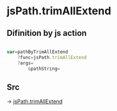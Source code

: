 # jsPath.trimAllExtend

## Difinition by js action

```js.js

var=pathByTrimAllExtend
	?func=jsPath.trimAllExtend
	?args=
		&pathString=
```

## Src

-> [jsPath.trimAllExtend](https://github.com/puutaro/CommandClick/blob/master/app/src/main/java/com/puutaro/commandclick/fragment_lib/terminal_fragment/js_interface/JsPath.kt#L88)


